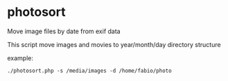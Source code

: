 # photosort
Move image files by date from exif data

This script move images and movies to year/month/day directory structure 

example:

```
./photosort.php -s /media/images -d /home/fabio/photo
```
